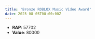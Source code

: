 ```yaml
---
title: 'Bronze ROBLOX Music Video Award'
date: 2025-08-05T00:00:00Z
---
```

- **RAP**: 57702
- **Value**: 80000

